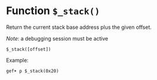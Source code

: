 # Function `$_stack()`

Return the current stack base address plus the given offset.

_Note_: a debugging session must be active

```
$_stack([offset])
```

Example:
```
gef➤ p $_stack(0x20)
```


